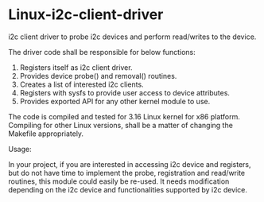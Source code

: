 # Linux-i2c-client-driver
i2c client driver to probe i2c devices and perform read/writes to the device.

The driver code shall be responsible for below functions:
1) Registers itself as i2c client driver.
2) Provides device probe() and removal() routines.
3) Creates a list of interested i2c clients.
4) Registers with sysfs to provide user access to device attributes.
5) Provides exported API for any other kernel module to use.

The code is compiled and tested for 3.16 Linux kernel for x86 platform. Compiling for other Linux versions, shall be a matter of changing the Makefile appropriately.

Usage:

In your project, if you are interested in accessing i2c device and registers, but do not have time to implement the probe, registration and read/write routines, this module could easily be re-used. It needs modification depending on the i2c device and functionalities supported by i2c device.
